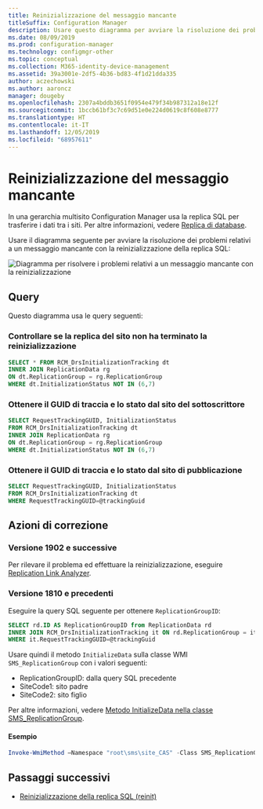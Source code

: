 ```yaml
---
title: Reinizializzazione del messaggio mancante
titleSuffix: Configuration Manager
description: Usare questo diagramma per avviare la risoluzione dei problemi relativi a un messaggio mancante con la reinizializzazione della replica SQL in Configuration Manager
ms.date: 08/09/2019
ms.prod: configuration-manager
ms.technology: configmgr-other
ms.topic: conceptual
ms.collection: M365-identity-device-management
ms.assetid: 39a3001e-2df5-4b36-bd83-4f1d21dda335
author: aczechowski
ms.author: aaroncz
manager: dougeby
ms.openlocfilehash: 2307a4bddb3651f0954e479f34b987312a18e12f
ms.sourcegitcommit: 1bccb61bf3c7c69d51e0e224d0619c8f608e8777
ms.translationtype: HT
ms.contentlocale: it-IT
ms.lasthandoff: 12/05/2019
ms.locfileid: "68957611"
---
```

# <a name="reinit-missing-message"></a>Reinizializzazione del messaggio mancante

In una gerarchia multisito Configuration Manager usa la replica SQL per trasferire i dati tra i siti. Per altre informazioni, vedere [Replica di database](/sccm/core/plan-design/hierarchy/database-replication).

Usare il diagramma seguente per avviare la risoluzione dei problemi relativi a un messaggio mancante con la reinizializzazione della replica SQL:

![Diagramma per risolvere i problemi relativi a un messaggio mancante con la reinizializzazione](media/reinit-missing-message.svg)

## <a name="queries"></a>Query

Questo diagramma usa le query seguenti:

### <a name="check-if-site-replication-hasnt-finished-reinit"></a>Controllare se la replica del sito non ha terminato la reinizializzazione

```sql
SELECT * FROM RCM_DrsInitializationTracking dt
INNER JOIN ReplicationData rg
ON dt.ReplicationGroup = rg.ReplicationGroup
WHERE dt.InitializationStatus NOT IN (6,7)
```

### <a name="get-the-trackingguid--status-from-subscriber-site"></a>Ottenere il GUID di traccia e lo stato dal sito del sottoscrittore

```sql
SELECT RequestTrackingGUID, InitializationStatus
FROM RCM_DrsInitializationTracking dt
INNER JOIN ReplicationData rg
ON dt.ReplicationGroup = rg.ReplicationGroup
WHERE dt.InitializationStatus NOT IN (6,7)
```

### <a name="get-the-trackingguid--status-from-the-publishing-site"></a>Ottenere il GUID di traccia e lo stato dal sito di pubblicazione

```sql
SELECT RequestTrackingGUID, InitializationStatus
FROM RCM_DrsInitializationTracking dt
WHERE RequestTrackingGUID=@trackingGuid
```

## <a name="remediation-actions"></a>Azioni di correzione

### <a name="version-1902-and-later"></a>Versione 1902 e successive

Per rilevare il problema ed effettuare la reinizializzazione, eseguire [Replication Link Analyzer](/sccm/core/servers/manage/monitor-replication#BKMK_RLA).

### <a name="version-1810-and-earlier"></a>Versione 1810 e precedenti

Eseguire la query SQL seguente per ottenere `ReplicationGroupID`:

```sql
SELECT rd.ID AS ReplicationGroupID from ReplicationData rd
INNER JOIN RCM_DrsInitializationTracking it ON rd.ReplicationGroup = it.ReplicationGroup
WHERE it.RequestTrackingGUID=@trackingGuid
```

Usare quindi il metodo `InitializeData` sulla classe WMI `SMS_ReplicationGroup` con i valori seguenti:

- ReplicationGroupID: dalla query SQL precedente
- SiteCode1: sito padre
- SiteCode2: sito figlio

Per altre informazioni, vedere [Metodo InitializeData nella classe SMS_ReplicationGroup](/sccm/develop/reference/core/servers/configure/initializedata-method-in-class-sms_replicationgroup).

#### <a name="example"></a>Esempio

```PowerShell
Invoke-WmiMethod –Namespace "root\sms\site_CAS" -Class SMS_ReplicationGroup –Name InitializeData -ArgumentList "20", "CAS", "PR1"
```

## <a name="next-steps"></a>Passaggi successivi

- [Reinizializzazione della replica SQL (reinit)](/sccm/core/servers/manage/replication/sql-replication-reinit)
